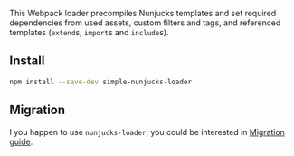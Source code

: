 This Webpack loader precompiles Nunjucks templates and set required dependencies
from used assets, custom filters and tags, and referenced templates (`extend`s,
`import`s and `include`s).

## Install

```bash
npm install --save-dev simple-nunjucks-loader
```

## Migration

I you happen to use `nunjucks-loader`, you could be interested in
[Migration guide](migrate/nunjucks-loader.md).
